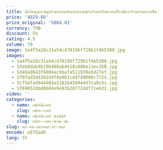```yaml
---
title: มือถือคุณภาพสูงร้านทําผมจัดแต่งทรงผมรถร้านเสริมสวยเครื่องมือรถร้านทําผมรถเข็น
price: '4829.80'
price_original: '5084.01'
currency: THB
discount: 5%
rating: 4.5
volume: 78
image: Sa4f5a18c31a54c478196f729b1f4b538O.jpg
images:
  - Sa4f5a18c31a54c478196f729b1f4b538O.jpg
  - S3eb8dab4619b468ab4e18c00be11ec26B.jpg
  - Sd49a8b43f6804ac6bafa511939a5d27ef.jpg
  - Sf07ad3d4382d4f8e961cd9749000c772S.jpg
  - Scf54fad044484a1182b456944d7ca0c6z.jpg
  - Sf690520bd8684e9e93b20772ddf7ce632.jpg
video: ''
categories:
  - name: เฟอร์นิเจอร์
    slug: เฟอร-เจอร
  - name: เฟอร์นิเจอร์ พาณิชย์
    slug: เฟอร-เจอร-พาณ-ชย
slug: อถ-อค-ณภาพส-งร-านท
encode: oEfQad0
lang: th
---
```

  